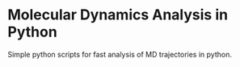 # Molecular Dynamics Analysis in Python

Simple python scripts for fast analysis of MD trajectories in python. 

